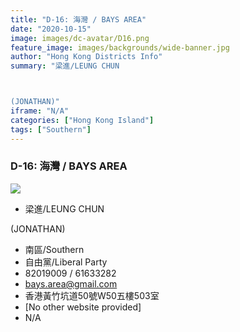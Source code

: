 ```yaml
---
title: "D-16: 海灣 / BAYS AREA"
date: "2020-10-15"
image: images/dc-avatar/D16.png
feature_image: images/backgrounds/wide-banner.jpg
author: "Hong Kong Districts Info"
summary: "梁進/LEUNG CHUN

(JONATHAN)"
iframe: "N/A"
categories: ["Hong Kong Island"]
tags: ["Southern"]
---
```


### D-16: 海灣 / BAYS AREA  
![](/images/dc-avatar/D16.png)  

 - 梁進/LEUNG CHUN

(JONATHAN)  
 - 南區/Southern  
 - 自由黨/Liberal Party  
 - 82019009 / 61633282  
 - bays.area@gmail.com  
 - 香港黃竹坑道50號W50五樓503室  
 - [No other website provided]  
 - N/A
